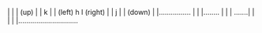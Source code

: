 |
|
|                                               (up)
|
|                                                k
|
|                                (left)  h               l  (right)
|
|                                                j
|
|                                              (down)
|
|................
                |
                |
                |........
                        |
                        |
                        |
                 .......|
                 |
                 |
                 |
                 |..............................
